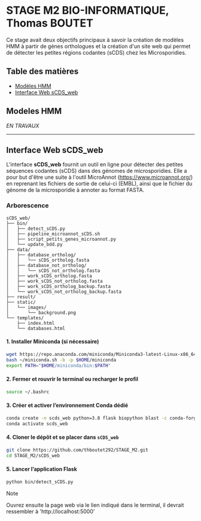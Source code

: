 # STAGE M2 BIO-INFORMATIQUE, Thomas BOUTET

Ce stage avait deux objectifs principaux à savoir la création de modèles HMM à partir de gènes orthologues et la création d'un site web qui permet de détecter les petites régions codantes (sCDS) chez les Microsporidies.

## Table des matières

- [Modèles HMM](#modeles-hmm)  
- [Interface Web sCDS_web](#interface-web-scds_web)

## Modeles HMM

*EN TRAVAUX*

---

## Interface Web sCDS_web

L’interface **sCDS_web** fournit un outil en ligne pour détecter des petites séquences codantes (sCDS) dans des génomes de microsporidies. Elle a pour but d'être une suite à l'outil MicroAnnot (https://www.microannot.org/) en reprenant les fichiers de sortie de celui-ci (EMBL), ainsi que le fichier du génome de la microsporidie à annoter au format FASTA.

### Arborescence

```plaintext
sCDS_web/
├── bin/
│   ├── detect_sCDS.py
│   ├── pipeline_microannot_sCDS.sh
│   ├── script_petits_genes_microannot.py
│   └── update_bdd.py
├── data/
│   ├── database_ortholog/
│   │   └── sCDS_ortholog.fasta
│   ├── database_not_ortholog/
│   │   └── sCDS_not_ortholog.fasta
│   ├── work_sCDS_ortholog.fasta
│   ├── work_sCDS_not_ortholog.fasta
│   ├── work_sCDS_ortholog_backup.fasta
│   └── work_sCDS_not_ortholog_backup.fasta
├── result/
├── static/
│   └── images/
│       └── background.png
└── templates/
    ├── index.html
    └── databases.html
```

#### 1. Installer Miniconda (si nécessaire)

```bash
wget https://repo.anaconda.com/miniconda/Miniconda3-latest-Linux-x86_64.sh -O ~/miniconda.sh
bash ~/miniconda.sh -b -p $HOME/miniconda
export PATH="$HOME/miniconda/bin:$PATH"
```

#### 2. Fermer et rouvrir le terminal ou recharger le profil

```bash
source ~/.bashrc
```

#### 3. Créer et activer l’environnement Conda dédié

```bash
conda create -n scds_web python=3.8 flask biopython blast -c conda-forge -c bioconda -y
conda activate scds_web
```

#### 4. Cloner le dépôt et se placer dans `sCDS_web`

```bash
git clone https://github.com/thboutet292/STAGE_M2.git
cd STAGE_M2/sCDS_web
```

#### 5. Lancer l’application Flask

```bash
python bin/detect_sCDS.py
```

> [!NOTE]  
> Ouvrez ensuite la page web via le lien indiqué dans le terminal, il devrait ressembler à 'http://localhost:5000'


